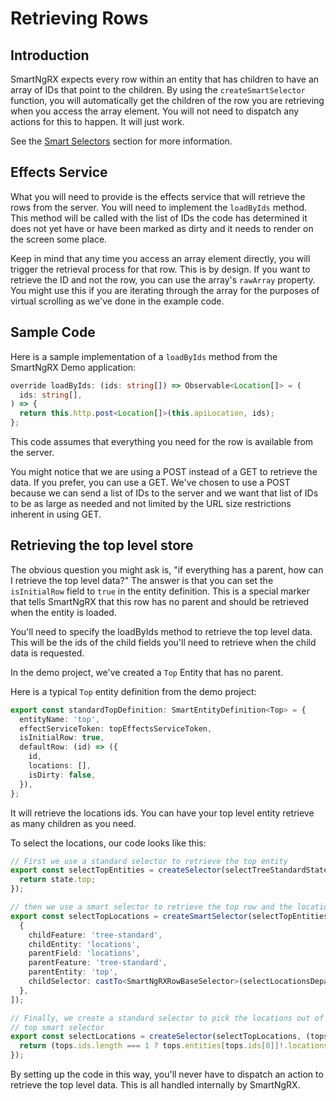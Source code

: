 # Retrieving Rows

## Introduction

SmartNgRX expects every row within an entity that has children to have an array of IDs that point to the children. By using the `createSmartSelector` function, you will automatically get the children of the row you are retrieving when you access the array element. You will not need to dispatch any actions for this to happen. It will just work.

See the [Smart Selectors](/using-smart-ng-rx/smart-selectors) section for more information.

## Effects Service

What you will need to provide is the effects service that will retrieve the rows from the server. You will need to implement the `loadByIds` method. This method will be called with the list of IDs the code has determined it does not yet have or have been marked as dirty and it needs to render on the screen some place.

Keep in mind that any time you access an array element directly, you will trigger the retrieval process for that row. This is by design. If you want to retrieve the ID and not the row, you can use the array's `rawArray` property. You might use this if you are iterating through the array for the purposes of virtual scrolling as we've done in the example code.

## Sample Code

Here is a sample implementation of a `loadByIds` method from the SmartNgRX Demo application:

```typescript
override loadByIds: (ids: string[]) => Observable<Location[]> = (
  ids: string[],
) => {
  return this.http.post<Location[]>(this.apiLocation, ids);
};
```

This code assumes that everything you need for the row is available from the server.

You might notice that we are using a POST instead of a GET to retrieve the data. If you prefer, you can use a GET. We've chosen to use a POST because we can send a list of IDs to the server and we want that list of IDs to be as large as needed and not limited by the URL size restrictions inherent in using GET.

## Retrieving the top level store

The obvious question you might ask is, "if everything has a parent, how can I retrieve the top level data?" The answer is that you can set the `isInitialRow` field to `true` in the entity definition. This is a special marker that tells SmartNgRX that this row has no parent and should be retrieved when the entity is loaded.

You'll need to specify the loadByIds method to retrieve the top level data. This will be the ids of the child fields you'll need to retrieve when the child data is requested.

In the demo project, we've created a `Top` Entity that has no parent.

Here is a typical `Top` entity definition from the demo project:

```typescript
export const standardTopDefinition: SmartEntityDefinition<Top> = {
  entityName: 'top',
  effectServiceToken: topEffectsServiceToken,
  isInitialRow: true,
  defaultRow: (id) => ({
    id,
    locations: [],
    isDirty: false,
  }),
};
```

It will retrieve the locations ids. You can have your top level entity retrieve as many children as you need.

To select the locations, our code looks like this:

```typescript
// First we use a standard selector to retrieve the top entity
export const selectTopEntities = createSelector(selectTreeStandardState, (state) => {
  return state.top;
});

// then we use a smart selector to retrieve the top row and the locations
export const selectTopLocations = createSmartSelector(selectTopEntities, [
  {
    childFeature: 'tree-standard',
    childEntity: 'locations',
    parentField: 'locations',
    parentFeature: 'tree-standard',
    parentEntity: 'top',
    childSelector: castTo<SmartNgRXRowBaseSelector>(selectLocationsDepartments),
  },
]);

// Finally, we create a standard selector to pick the locations out of the
// top smart selector
export const selectLocations = createSelector(selectTopLocations, (tops) => {
  return (tops.ids.length === 1 ? tops.entities[tops.ids[0]]!.locations : []) as Location[];
});
```

By setting up the code in this way, you'll never have to dispatch an action to retrieve the top level data. This is all handled internally by SmartNgRX.
